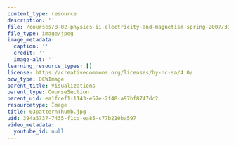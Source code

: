 ```yaml
---
content_type: resource
description: ''
file: /courses/8-02-physics-ii-electricity-and-magnetism-spring-2007/394a57377435f1cdea85c77b210ba597_03patternThumb.jpg
file_type: image/jpeg
image_metadata:
  caption: ''
  credit: ''
  image-alt: ''
learning_resource_types: []
license: https://creativecommons.org/licenses/by-nc-sa/4.0/
ocw_type: OCWImage
parent_title: Visualizations
parent_type: CourseSection
parent_uid: ea1fcef1-1143-e57e-2f48-a97bf8747dc2
resourcetype: Image
title: 03patternThumb.jpg
uid: 394a5737-7435-f1cd-ea85-c77b210ba597
video_metadata:
  youtube_id: null
---
```

